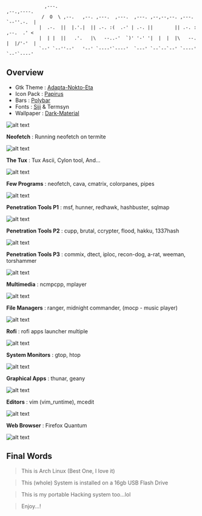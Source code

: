                   ,---.                                                           ,--.,----.  
                 /  O  \ ,--.   ,--. ,---.  ,---.  ,---. ,--,--,--. ,---.         `--''.-.  | 
                |  .-.  ||  |.'.|  || .-. :(  .-' | .-. ||        || .-. :        ,--.  .' <  
                |  | |  ||   .'.   |\   --..-'  `)' '-' '|  |  |  |\   --.        |  |/'-'  | 
                `--' `--''--'   '--' `----'`----'  `---' `--`--`--' `----'        `--'`----'  


## Overview
- Gtk Theme : [Adapta-Nokto-Eta](https://github.com/adapta-project/adapta-gtk-theme)
- Icon Pack : [Papirus](https://github.com/PapirusDevelopmentTeam/papirus-icon-theme)
- Bars : [Polybar](https://github.com/jaagr/polybar)
- Fonts : [Siji](https://github.com/stark/siji) & Termsyn
- Wallpaper : [Dark-Material](https://github.com/adi1090x/my_dotfiles/blob/master/.backgrounds/dark_material.png)


![alt text](https://raw.githubusercontent.com/adi1090x/my_dotfiles/master/previews/i3_wm/desktop.png) <br />


**Neofetch** : Running neofetch on termite

![alt text](https://raw.githubusercontent.com/adi1090x/my_dotfiles/master/previews/i3_wm/desktop_neofetch.png) <br />


**The Tux** : Tux Ascii, Cylon tool, And...

![alt text](https://raw.githubusercontent.com/adi1090x/my_dotfiles/master/previews/i3_wm/Desktop_tux.png) <br />


**Few Programs** : neofetch, cava, cmatrix, colorpanes, pipes

![alt text](https://raw.githubusercontent.com/adi1090x/my_dotfiles/master/previews/i3_wm/desktop_alt_1.png) <br />


**Penetration Tools P1** : msf, hunner, redhawk, hashbuster, sqlmap

![alt text](https://raw.githubusercontent.com/adi1090x/my_dotfiles/master/previews/i3_wm/hack_1.png) <br />


**Penetration Tools P2** : cupp, brutal, ccrypter, flood, hakku, 1337hash

![alt text](https://raw.githubusercontent.com/adi1090x/my_dotfiles/master/previews/i3_wm/hack_2.png) <br />


**Penetration Tools P3** : commix, dtect, iploc, recon-dog, a-rat, weeman, torshammer

![alt text](https://raw.githubusercontent.com/adi1090x/my_dotfiles/master/previews/i3_wm/hack_3.png) <br />


**Multimedia** : ncmpcpp, mplayer

![alt text](https://raw.githubusercontent.com/adi1090x/my_dotfiles/master/previews/i3_wm/media.png) <br />


**File Managers** : ranger, midnight commander, (mocp - music player)

![alt text](https://raw.githubusercontent.com/adi1090x/my_dotfiles/master/previews/i3_wm/ranger_mc_mocp.png) <br />


**Rofi** : rofi apps launcher multiple 

![alt text](https://raw.githubusercontent.com/adi1090x/my_dotfiles/master/previews/i3_wm/rofi.png) <br />


**System Monitors** : gtop, htop

![alt text](https://raw.githubusercontent.com/adi1090x/my_dotfiles/master/previews/i3_wm/system_mon.png) <br />


**Graphical Apps** : thunar, geany

![alt text](https://raw.githubusercontent.com/adi1090x/my_dotfiles/master/previews/i3_wm/thunar_geany.png) <br />


**Editors** : vim (vim_runtime), mcedit

![alt text](https://raw.githubusercontent.com/adi1090x/my_dotfiles/master/previews/i3_wm/vim_mcedit.png) <br />


**Web Browser** : Firefox Quantum

![alt text](https://raw.githubusercontent.com/adi1090x/my_dotfiles/master/previews/i3_wm/web_firefox.png) <br />


## Final Words

> This is Arch Linux (Best One, I love it)

> This (whole) System is installed on a 16gb USB Flash Drive

> This is my portable Hacking system too...lol

> Enjoy...!
